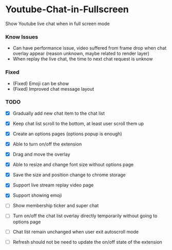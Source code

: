 # Youtube-Chat-in-Fullscreen
Show Youtube live chat when in full screen mode

### Know Issues

- Can have performance issue, video suffered from frame drop when chat overlay appear (reason unknown, maybe related to render layer)
- When replay the live chat, the time to next chat request is unknow

### Fixed

- (Fixed) Emoji can be show
- (Fixed) Improved chat message layout

### TODO

- [x] Gradually add new chat item to the chat list
- [x] Keep chat list scroll to the bottom, at least user scroll them up
- [x] Create an options pages (options popup is enough)
- [x] Able to turn on/off the extension
- [x] Drag and move the overlay
- [x] Able to resize and change font size without options page
- [x] Save the size and position change to chrome storage
- [x] Support live stream replay video page
- [x] Support showing emoji
- [ ] Show membership ticker and super chat
- [ ] Turn on/off the chat list overlay directly temporarily without going to options page
- [ ] Chat list remain unchanged when user exit autoscroll mode
- [ ] Refresh should not be need to update the on/off state of the extension









